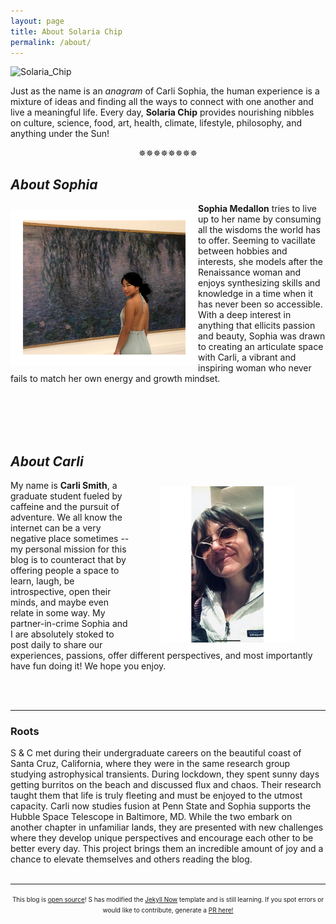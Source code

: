 ```yaml
---
layout: page
title: About Solaria Chip
permalink: /about/
---
```


![Solaria_Chip](https://raw.githubusercontent.com/solariachip/solariachip.github.io/68435d53cdce6ef8a55d72d9a76e1b1b47956747/S%20C-7.png "Solaria Chip")

Just as the name is an *anagram* of Carli Sophia, the human experience is a mixture of ideas and finding all the ways to connect with one another and live a meaningful life. Every day, **Solaria Chip** provides nourishing nibbles on culture, science, food, art, health, climate, lifestyle, philosophy, and anything under the Sun!

<p style="text-align: center;">✵✵✵✵✵✵✵✵</p>

## *About Sophia*
<img align='left' src='/images/Sophia_Solaria.png' vspace='10'>

<p style="text-align: left;"> <b>Sophia Medallon</b> tries to live up to her name by consuming all the wisdoms the world has to offer. Seeming to vacillate between hobbies and interests, she models after the Renaissance woman and enjoys synthesizing skills and knowledge in a time when it has never been so accessible. With a deep interest in anything that ellicits passion and beauty, Sophia was drawn to creating an articulate space with Carli, a vibrant and inspiring woman who never fails to match her own energy and growth mindset. </p>
<br/><br/>
<br/><br/>

## *About Carli*
<img align='right' src='/images/Carli_Chip.png' height='250' hspace='50' vspace='10'>

My name is **Carli Smith**, a graduate student fueled by caffeine and the pursuit of adventure. We all know the internet can be a very negative place sometimes -- my personal mission for this blog is to counteract that by offering people a space to learn, laugh, be introspective, open their minds, and maybe even relate in some way. My partner-in-crime Sophia and I are absolutely stoked to post daily to share our experiences, passions, offer different perspectives, and most importantly have fun doing it! We hope you enjoy.

<br/><br/>

---
### Roots
S & C met during their undergraduate careers on the beautiful coast of Santa Cruz, California, where they were in the same research group studying astrophysical transients. During lockdown, they spent sunny days getting burritos on the beach and discussed flux and chaos. Their research taught them that life is truly fleeting and must be enjoyed to the utmost capacity. Carli now studies fusion at Penn State and Sophia supports the Hubble Space Telescope in Baltimore, MD. While the two embark on another chapter in unfamiliar lands, they are presented with new challenges where they develop unique perspectives and encourage each other to be better every day. This project brings them an incredible amount of joy and a chance to elevate themselves and others reading the blog. 
<br/><br/>

---
<p style="text-align: center;"><font size="1"> This blog is <a href="https://github.com/solariachip/solariachip.github.io">open source</a>! S has modified the <a href="http://www.jekyllnow.com">Jekyll Now</a> template and is still learning. If you spot errors or would like to contribute, generate a <a href="https://github.com/solariachip/solariachip.github.io/pulls">PR here!</a></font> </p>
